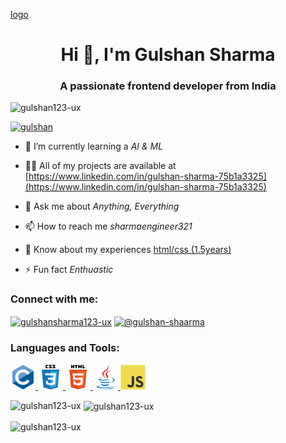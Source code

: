 [logo](https://github.com/gulshan123-ux/gulshan123-ux/blob/main/WhatsApp%20Image%202024-12-11%20at%2015.43.11_710363c8.jpg)

<h1 align="center">Hi 👋, I'm Gulshan Sharma</h1>
<h3 align="center">A passionate frontend developer from India</h3>

<p align="left"> <img src="https://komarev.com/ghpvc/?username=gulshan123-ux&label=Profile%20views&color=0e75b6&style=flat" alt="gulshan123-ux" /> </p>

<p align="left"> <a href="https://github.com/ryo-ma/github-profile-trophy"><img src="https://github-profile-trophy.vercel.app/?username=gulshan123" alt="gulshan" /></a> </p>

- 🔭 I’m currently learning a *AI & ML*

- 👨‍💻 All of my projects are available at [https://www.linkedin.com/in/gulshan-sharma-75b1a3325](https://www.linkedin.com/in/gulshan-sharma-75b1a3325)

- 💬 Ask me about *Anything, Everything*

- 📫 How to reach me *sharmaengineer321*

- 📄 Know about my experiences [html/css (1.5years)](html/css (1years))

- ⚡ Fun fact *Enthuastic*

<h3 align="left">Connect with me:</h3>
<p align="left">
<a href="https://linkedin.com/in/gulshan-sharma-75" target="blank"><img align="center" src="https://raw.githubusercontent.com/rahuldkjain/github-profile-readme-generator/master/src/images/icons/Social/linked-in-alt.svg" alt="gulshansharma123-ux" height="30" width="40" /></a>
<a href="https://instagram.com/@gulshan_shaarma" target="blank"><img align="center" src="https://raw.githubusercontent.com/rahuldkjain/github-profile-readme-generator/master/src/images/icons/Social/instagram.svg" alt="@gulshan-shaarma" height="30" width="40" /></a>
</p>

<h3 align="left">Languages and Tools:</h3>
<p align="left"> <a href="https://www.cprogramming.com/" target="_blank" rel="noreferrer"> <img src="https://raw.githubusercontent.com/devicons/devicon/master/icons/c/c-original.svg" alt="c" width="40" height="40"/> </a> <a href="https://www.w3schools.com/css/" target="_blank" rel="noreferrer"> <img src="https://raw.githubusercontent.com/devicons/devicon/master/icons/css3/css3-original-wordmark.svg" alt="css3" width="40" height="40"/> </a> <a href="https://www.w3.org/html/" target="_blank" rel="noreferrer"> <img src="https://raw.githubusercontent.com/devicons/devicon/master/icons/html5/html5-original-wordmark.svg" alt="html5" width="40" height="40"/> </a> <a href="https://www.java.com" target="_blank" rel="noreferrer"> <img src="https://raw.githubusercontent.com/devicons/devicon/master/icons/java/java-original.svg" alt="java" width="40" height="40"/> </a> <a href="https://developer.mozilla.org/en-US/docs/Web/JavaScript" target="_blank" rel="noreferrer"> <img src="https://raw.githubusercontent.com/devicons/devicon/master/icons/javascript/javascript-original.svg" alt="javascript" width="40" height="40"/> </a> </p>

<p><img align="left" src="https://github-readme-stats.vercel.app/api/top-langs?username=gulsahan123-ux&show_icons=true&locale=en&layout=compact" alt="gulshan123-ux" /></p>

<p>&nbsp;<img align="center" src="https://github-readme-stats.vercel.app/api?username=gulshan123-ux&show_icons=true&locale=en" alt="gulshan123-ux" /></p>
<p><img align="center" src="https://github-readme-streak-stats.herokuapp.com/?user=gulshan123-ux&" alt="gulshan123-ux" /></p

